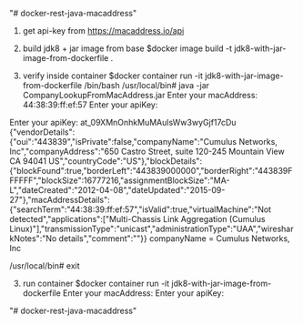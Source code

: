 "# docker-rest-java-macaddress" 

1. get api-key from https://macaddress.io/api

2. build jdk8 + jar image from base
$docker image build -t jdk8-with-jar-image-from-dockerfile .

3. verify inside container
$docker container run -it jdk8-with-jar-image-from-dockerfile /bin/bash
/usr/local/bin# java -jar  CompanyLookupFromMacAddress.jar
Enter your macAddress: 44:38:39:ff:ef:57
Enter your apiKey:

Enter your apiKey: at_09XMnOnhkMuMAulsWw3wyGjf17cDu
{"vendorDetails":{"oui":"443839","isPrivate":false,"companyName":"Cumulus Networks, Inc","companyAddress":"650 Castro Street, suite 120-245 Mountain View CA 94041 US","countryCode":"US"},"blockDetails":{"blockFound":true,"borderLeft":"443839000000","borderRight":"443839FFFFFF","blockSize":16777216,"assignmentBlockSize":"MA-L","dateCreated":"2012-04-08","dateUpdated":"2015-09-27"},"macAddressDetails":{"searchTerm":"44:38:39:ff:ef:57","isValid":true,"virtualMachine":"Not detected","applications":["Multi-Chassis Link Aggregation (Cumulus Linux)"],"transmissionType":"unicast","administrationType":"UAA","wiresharkNotes":"No details","comment":""}}
companyName = Cumulus Networks, Inc

/usr/local/bin# exit

3. run container
$docker container run -it jdk8-with-jar-image-from-dockerfile
Enter your macAddress:
Enter your apiKey:

"# docker-rest-java-macaddress" 
